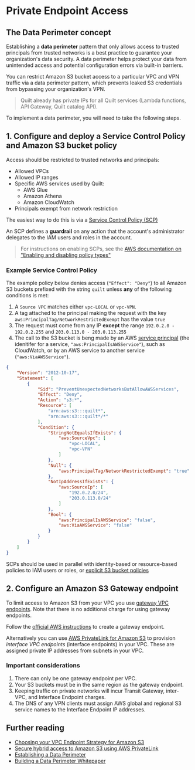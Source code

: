 <!-- markdownlint-disable -->
# Private Endpoint Access

## The Data Perimeter concept

Establishing a **data perimeter** pattern that only allows access to trusted
principals from trusted networks is a best practice to guarantee your
organization's data security. A data perimeter helps protect your data
from unintended access and potential configuration errors via
built-in barriers.

You can restrict Amazon S3 bucket access to a particular VPC and VPN traffic
via a data perimeter pattern, which prevents leaked S3 credentials from 
bypassing your organization's VPN.

> Quilt already has private IPs for all Quilt services (Lambda
functions, API Gateway, Quilt catalog API).

To implement a data perimeter, you will need to take the following steps.

## 1. Configure and deploy a Service Control Policy and Amazon S3 bucket policy

Access should be restricted to trusted networks and principals:

* Allowed VPCs
* Allowed IP ranges
* Specific AWS services used by Quilt:
  * AWS Glue
  * Amazon Athena
  * Amazon CloudWatch
* Principals exempt from network restriction

The easiest way to do this is via a [Service Control
Policy (SCP)](https://docs.aws.amazon.com/organizations/latest/userguide/orgs_manage_policies_scps.html)

An SCP defines a **guardrail** on any action that the account's
administrator delegates to the IAM users and roles in the account.

> For instructions on enabling SCPs, see the [AWS documentation on
"Enabling and disabling policy
types"](https://docs.aws.amazon.com/organizations/latest/userguide/orgs_manage_policies_enable-disable.html)

### Example Service Control Policy

The example policy below denies access (`"Effect": "Deny"`) to all
Amazon S3 buckets prefixed with the string `quilt`
unless **any** of the following conditions is met:

1. A `Source VPC` matches either `vpc-LOCAL` or `vpc-VPN`.
2. A tag attached to the principal making the request with the key
`aws:PrincipalTag/NetworkRestrictedExempt` has the value `true`
3. The request must come from any IP **except** the range 
`192.0.2.0 - 192.0.2.255` and `203.0.113.0 - 203.0.113.255`
4. The call to the S3 bucket is beng made by an AWS [service
principal](https://docs.aws.amazon.com/IAM/latest/UserGuide/reference_policies_elements_principal.html#principal-services)
(the idenitifer for a service, `"aws:PrincipalIsAWSService"`), such
as CloudWatch, or by an AWS service to another service
(`"aws:ViaAWSService"`).

```json
{
    "Version": "2012-10-17",
    "Statement": [
        {
            "Sid": "PreventUnexpectedNetworksButAllowAWSServices",
            "Effect": "Deny",
            "Action": "s3:*",
            "Resource": [
                "arn:aws:s3:::quilt*",
                "arn:aws:s3:::quilt*/*"
            ],
            "Condition": {
                "StringNotEqualsIfExists": {
                    "aws:SourceVpc": [
                        "vpc-LOCAL",
                        "vpc-VPN"
                    ]
                },
                "Null": {
                    "aws:PrincipalTag/NetworkRestrictedExempt": "true"
                },
                "NotIpAddressIfExists": {
                    "aws:SourceIp": [
                        "192.0.2.0/24",
                        "203.0.113.0/24"
                    ]
                },
                "Bool": {
                    "aws:PrincipalIsAWSService": "false",
                    "aws:ViaAWSService": "false"
                }
            }
        }
    ]
}
```

SCPs should be used in parallel with identity-based or resource-based
policies to IAM users or roles, or [explicit S3 bucket
policies](../CrossAccount.md#bucket-policies)

## 2. Configure an Amazon S3 Gateway endpoint

To limit access to Amazon S3 from your VPC you use [gateway VPC
endpoints](https://docs.aws.amazon.com/vpc/latest/privatelink/vpc-endpoints-s3.html).
Note that there is no additional charge for using gateway endpoints.

Follow the [official AWS
instructions](https://docs.aws.amazon.com/vpc/latest/privatelink/vpc-endpoints-s3.html#create-gateway-endpoint-s3)
to create a gateway endpoint.

Alternatively you can use [AWS PrivateLink for Amazon
S3](https://docs.aws.amazon.com/AmazonS3/latest/userguide/privatelink-interface-endpoints.html)
to provision _interface VPC endpoints_ (interface endpoints) in
your VPC. These are assigned private IP addresses from subnets
in your VPC.

### Important considerations

1. There can only be one gateway endpoint per VPC.
2. Your S3 buckets must be in the same region as the gateway endpoint.
2. Keeping traffic on private networks will incur Transit Gateway,
inter-VPC, and Interface Endpoint charges.
3. The DNS of any VPN clients must assign AWS global and regional S3
service names to the Interface Endpoint IP addresses.

## Further reading

* [Choosing your VPC Endpoint Strategy for Amazon S3](https://aws.amazon.com/blogs/architecture/choosing-your-vpc-endpoint-strategy-for-amazon-s3/)
* [Secure hybrid access to Amazon S3 using AWS PrivateLink](https://aws.amazon.com/blogs/networking-and-content-delivery/secure-hybrid-access-to-amazon-s3-using-aws-privatelink/)
* [Establishing a Data Perimeter](https://aws.amazon.com/blogs/security/establishing-a-data-perimeter-on-aws/)
* [Building a Data Perimeter Whitepaper](https://docs.aws.amazon.com/whitepapers/latest/building-a-data-perimeter-on-aws/building-a-data-perimeter-on-aws.html)
